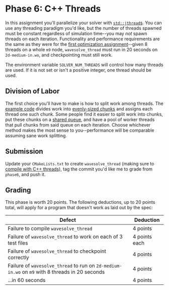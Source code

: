 ---
---

# Phase 6: C++ Threads

In this assignment you'll parallelize your solver with [`std::jthread`s](../readings/jthread.md). You can use any threading paradigm you'd like, but the number of threads spawned must be constant regardless of simulation time--you may *not* spawn threads on each iteration. Functionality and performance requirements are the same as they were for the [first optimization assignment](phase3.md)--given 8 threads on a whole `m9` node, `wavesolve_thread` must run in 20 seconds on `2d-medium-in.wo`, and checkpointing must still work.

The environment variable `SOLVER_NUM_THREADS` will control how many threads are used. If it is not set or isn't a positive integer, one thread should be used.



## Division of Labor

The first choice you'll have to make is how to split work among threads. The [example code](https://github.com/BYUHPC/sci-comp-course-example-cxx/blob/main/src/MountainRangeThreaded.hpp) divides work into [evenly-sized chunks](https://github.com/BYUHPC/sci-comp-course-example-cxx/blob/main/src/utils.hpp) and assigns each thread one such chunk. Some people find it easier to split work into chunks, put these chunks on a [shared queue](https://github.com/cameron314/concurrentqueue), and have a pool of worker threads that pull chunks from said queue on each iteration. Choose whichever method makes the most sense to you--performance will be comparable assuming sane work splitting.



## Submission

Update your `CMakeLists.txt` to create `wavesolve_thread` (making sure to [compile with C++ threads](../readings/jthread.md#compiling-with-c-threads)), tag the commit you'd like me to grade from `phase6`, and push it.



## Grading

This phase is worth 20 points. The following deductions, up to 20 points total, will apply for a program that doesn't work as laid out by the spec:

| Defect | Deduction |
| --- | --- |
| Failure to compile `wavesolve_thread` | 4 points |
| Failure of `wavesolve_thread` to work on each of 3 test files | 4 points each |
| Failure of `wavesolve_thread` to checkpoint correctly | 4 points |
| Failure of `wavesolve_thread` to run on `2d-medium-in.wo` on `m9` with 8 threads in 20 seconds | 4 points |
| ...in 60 seconds | 4 points |
